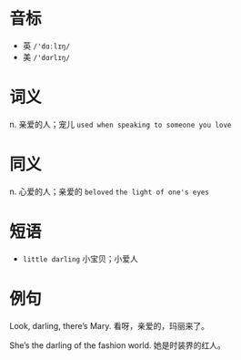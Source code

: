 # 音标

- 英 `/'dɑːlɪŋ/`
- 美 `/'dɑrlɪŋ/`

# 词义

n. 亲爱的人；宠儿
`used when speaking to someone you love`

# 同义

n. 心爱的人；亲爱的
`beloved` `the light of one's eyes`

# 短语

- `little darling` 小宝贝；小爱人

# 例句

Look, darling, there’s Mary.
看呀，亲爱的，玛丽来了。

She’s the darling of the fashion world.
她是时装界的红人。


